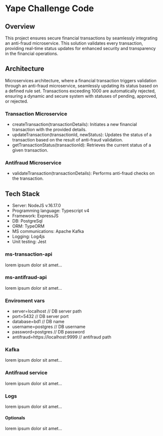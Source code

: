 # Yape Challenge Code

## Overview
This project ensures secure financial transactions by seamlessly integrating an anti-fraud microservice. This solution validates every transaction, providing real-time status updates for enhanced security and transparency in the financial operations.

## Architecture
Microservices architecture, where a financial transaction triggers validation through an anti-fraud microservice, seamlessly updating its status based on a defined rule set. Transactions exceeding 1000 are automatically rejected, ensuring a dynamic and secure system with statuses of pending, approved, or rejected.

### Transaction Microservice
- createTransaction(transactionDetails):  Initiates a new financial transaction with the provided details.
- updateTransaction(transactionId, newStatus): Updates the status of a transaction based on the result of anti-fraud validation.
- getTransactionStatus(transactionId): Retrieves the current status of a given transaction.

### Antifraud Microservice
- validateTransaction(transactionDetails): Performs anti-fraud checks on the transaction.

## Tech Stack
- Server: NodeJS v.16.17.0
- Programming language: Typescript v4
- Framework: ExpressJS
- DB: PostgreSql
- ORM: TypeORM
- MS communications: Apache Kafka
- Logging: Log4js
- Unit testing: Jest

### ms-transaction-api
lorem ipsum dolor sit amet...

### ms-antifraud-api
lorem ipsum dolor sit amet...

### Enviroment vars
- server=localhost // DB server path
- port=5432 // DB server port
- database=bd1 // DB name
- username=postgres // DB username
- password=postgres // DB password
- antifraud=https://localhost:9999 // antifraud path

### Kafka
lorem ipsum dolor sit amet...

### Antifraud service
lorem ipsum dolor sit amet...

### Logs
lorem ipsum dolor sit amet...

#### Optionals
lorem ipsum dolor sit amet...
